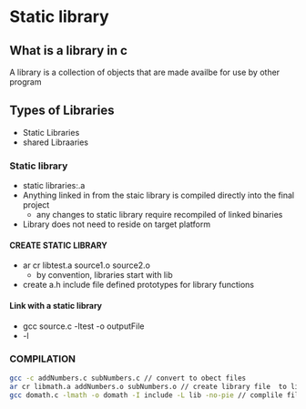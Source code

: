 # Static library
## What is a library in c
A library is a collection of objects that are made availbe for use by other program
## Types of Libraries
- Static Libraries
- shared Libraaries 

### Static library
 - static libraries:.a
 - Anything linked in from the staic library is compiled directly into the final project
   - any  changes to static library require recompiled of linked binaries
- Library does not need to reside on target platform
 
#### CREATE STATIC LIBRARY
- ar cr libtest.a source1.o source2.o
   - by convention, libraries start with lib
- create a.h include file defined prototypes for library functions

#### Link with a static library
- gcc source.c -ltest -o outputFile
- -l <include directory>

### COMPILATION
```bash
gcc -c addNumbers.c subNumbers.c // convert to obect files
ar cr libmath.a addNumbers.o subNumbers.o // create library file  to link objects files
gcc domath.c -lmath -o domath -I include -L lib -no-pie // complile file with the static libraries
```


